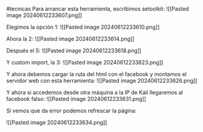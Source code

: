 #tecnicas 
Para arrancar esta herramienta, escribimos setoolkit:
![[Pasted image 20240612233607.png]]

Elegimos la opción 1:
![[Pasted image 20240612233610.png]]

Ahora la 2:
![[Pasted image 20240612233614.png]]

Después el 5:
![[Pasted image 20240612233618.png]]

Y custom import, la 3:
![[Pasted image 20240612233623.png]]

Y ahora debemos cargar la ruta del html con el facebook y montamos el servidor web
con esta herramienta:
![[Pasted image 20240612233626.png]]

Y ahora si accedemos desde otra máquina a la IP de Kali llegaremos al facebook falso:
![[Pasted image 20240612233631.png]]

Si vemos que da error podemos refrescar la página:

![[Pasted image 20240612233634.png]]